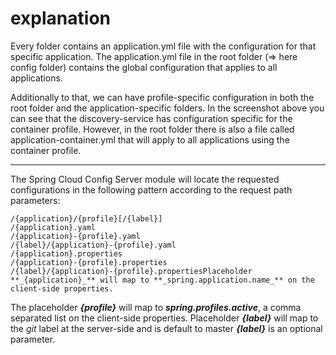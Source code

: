 # explanation

Every folder contains an application.yml file with the configuration for that specific application.
The application.yml file in the root folder (=> here config folder) contains the global configuration that applies to all applications.

Additionally to that, we can have profile-specific configuration in both the root folder and the application-specific folders.
In the screenshot above you can see that the discovery-service has configuration specific for the container profile.
However, in the root folder there is also a file called application-container.yml that will apply to all applications using the container profile.


-----------------------


The Spring Cloud Config Server module will locate the requested configurations in the following pattern according to the request path parameters:
```
/{application}/{profile}[/{label}]
/{application}.yaml
/{application}-{profile}.yaml
/{label}/{application}-{profile}.yaml
/{application}.properties
/{application}-{profile}.properties
/{label}/{application}-{profile}.propertiesPlaceholder 
**_{application}_** will map to **_spring.application.name_** on the client-side properties. 
```

The placeholder **_{profile}_** will map to _**spring.profiles.active**_, a comma separated list on the client-side properties.
Placeholder **_{label}_** will map to the _git_ label at the server-side and is default to master **_{label}_** is an optional parameter.
